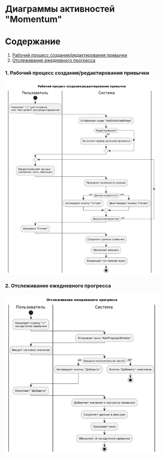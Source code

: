 # Диаграммы активностей "Momentum"

# Содержание
1. [Рабочий процесс создания/редактирования привычки](#1)
2. [Отслеживание ежедневного прогресса](#2)

### 1. Рабочий процесс создания/редактирования привычки<a name="1"></a>

![Рабочий процесс создания/редактирования привычки](https://github.com/Chawotto/Momentum/blob/5de0b49cd96c04ac4fc9675b6a613f6704b411e2/diagrams/Images/activity_edit_habit.png)

### 2. Отслеживание ежедневного прогресса<a name="2"></a>

![Отслеживание ежедневного прогресса](https://github.com/Chawotto/Momentum/blob/6e2461d2158f6d77d6b9af70bedc97f02af0c6ae/diagrams/Images/activity_add_progress.png)
